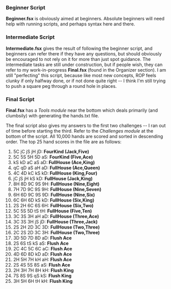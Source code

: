 ### Beginner Script
**Beginner.fsx** is obviously aimed at beginners.  Absolute beginners will need help with running scripts,
and perhaps syntax here and there.

### Intermediate Script
**Intermediate.fsx** gives the result of following the beginner script, and beginners can refer there if they
have any questions, but should obviously be encouraged to not rely on it for more than just spot guidance. The
intermediate tasks are still under construction, but if people wish, they can refer to my work-in-progress
**Final.fsx** (found in the Organizer section).  I am still "perfecting" this script, because like most new
concepts, ROP feels clunky if only halfway done, or if not done quite right -- I think I'm still trying to push
a square peg through a round hole in places.

### Final Script
**Final.fsx** has a _Tools module_ near the bottom which deals primarily (and clumbsily) with generating the
hands.txt file.

The final script also gives my answers to the first two challenges -- I ran out of time before starting the
third. Refer to the _Challenges module_ at the bottom of the script.  All 10,000 hands are scored and sorted
in descending order.  The top 25 hand scores in the file are as follows:

1. 5C jC jS jH jD: **FourKind (Jack,Five)**
1. 5C 5S 5H 5D aS: **FourKind (Five,Ace)**
1. kS kD aC aS aD: **FullHouse (Ace,King)**
1. qC qD aS aH aD: **FullHouse (Ace,Queen)**
1. 4C 4D kC kS kD: **FullHouse (King,Four)**
1. jC jS jH kS kD: **FullHouse (Jack,King)**
1. 8H 8D 9C 9S 9H: **FullHouse (Nine,Eight)**
1. 7H 7D 9C 9S 9H: **FullHouse (Nine,Seven)**
1. 6H 6D 9C 9S 9D: **FullHouse (Nine,Six)**
1. 6C 6H 6D kS kD: **FullHouse (Six,King)**
1. 2S 2H 6C 6S 6H: **FullHouse (Six,Two)**
1. 5C 5S 5D tS tH: **FullHouse (Five,Ten)**
1. 3C 3S 3H aH aD: **FullHouse (Three,Ace)**
1. 3C 3S 3H jS jD: **FullHouse (Three,Jack)**
1. 2S 2H 2D 3C 3D: **FullHouse (Two,Three)**
1. 2C 2S 2D 3C 3H: **FullHouse (Two,Three)**
1. 3D 5D 7D 8D aD: **Flush Ace**
1. 2S 6S tS kS aS: **Flush Ace**
1. 2C 4C 5C 6C aC: **Flush Ace**
1. 4D 6D 8D kD aD: **Flush Ace**
1. 2H 5H 7H kH aH: **Flush Ace**
1. 2S 4S 5S 8S aS: **Flush Ace**
1. 2H 3H 7H 8H kH: **Flush King**
1. 7S 8S 9S qS kS: **Flush King**
1. 3H 5H 6H tH kH: **Flush King**
